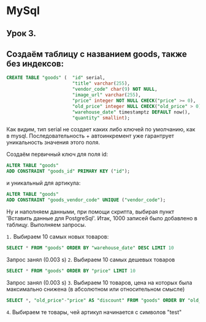 # MySql

## Урок 3.

## Создаём таблицу c названием goods, также без индексов:

```sql
CREATE TABLE "goods" (  "id" serial,
                        "title" varchar(255),
                        "vendor_code" char(9) NOT NULL,
                        "image_url" varchar(255),
                        "price" integer NOT NULL CHECK("price" >= 0),
                        "old_price" integer NULL CHECK("old_price" > 0),
                        "warehouse_date" timestamptz DEFAULT now(),
                        "quantity" smallint);
```
Как видим, тип serial не создает каких либо ключей по умолчанию, как в mysql. Последовательность + автоинкремент
уже гарантрует уникальность значения этого поля.

Создаём первичный ключ для поля id:
```sql
ALTER TABLE "goods"
ADD CONSTRAINT "goods_id" PRIMARY KEY ("id");
```
и уникальный для артикула:
```sql
ALTER TABLE "goods"
ADD CONSTRAINT "goods_vendor_code" UNIQUE ("vendor_code");
```
Ну и наполняем данными, при помощи скрипта, выбирая пункт 'Вставить данные для PostgreSql'.
Итак, 1000 записей было добавлено в таблицу.
Выполняем запросы.

`1.` Выбираем 10 самых новых товаров:
```sql
SELECT * FROM "goods" ORDER BY "warehouse_date" DESC LIMIT 10
```
Запрос занял (0.003 s)
`2`. Выбираем 10 самых дешевых товаров
```sql
SELECT * FROM "goods" ORDER BY "price" LIMIT 10
```
Запрос занял (0.003 s)
`3`. Выбираем 10 товаров, цена на которых была максимально снижена (в абсолютном или относительном смысле)
```sql
SELECT *, "old_price"-"price" AS "discount" FROM "goods" ORDER BY "old_price"-"price" DESC LIMIT 10
```
`4`. Выбираем те товары, чей артикул начинается с символов "test"


